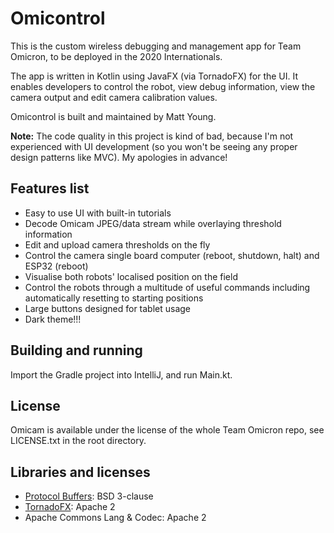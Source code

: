 # Omicontrol

This is the custom wireless debugging and management app for Team Omicron, to be deployed in the 2020 Internationals.

The app is written in Kotlin using JavaFX (via TornadoFX) for the UI. It enables developers to control the robot, view
debug information, view the camera output and edit camera calibration values.

Omicontrol is built and maintained by Matt Young.

**Note:** The code quality in this project is kind of bad, because I'm not experienced with UI development (so you
won't be seeing any proper design patterns like MVC). My apologies in advance!

## Features list
- Easy to use UI with built-in tutorials
- Decode Omicam JPEG/data stream while overlaying threshold information
- Edit and upload camera thresholds on the fly
- Control the camera single board computer (reboot, shutdown, halt) and ESP32 (reboot)
- Visualise both robots' localised position on the field
- Control the robots through a multitude of useful commands including automatically resetting to starting positions
- Large buttons designed for tablet usage
- Dark theme!!!

## Building and running
Import the Gradle project into IntelliJ, and run Main.kt.

## License
Omicam is available under the license of the whole Team Omicron repo, see LICENSE.txt in the root directory. 

## Libraries and licenses
- [Protocol Buffers](https://github.com/protocolbuffers/protobuf): BSD 3-clause
- [TornadoFX](https://github.com/edvin/tornadofx): Apache 2
- Apache Commons Lang & Codec: Apache 2